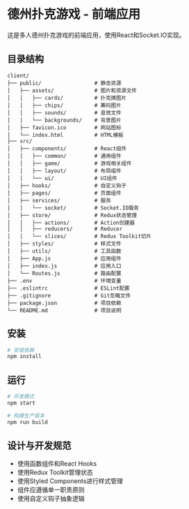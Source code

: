 # 德州扑克游戏 - 前端应用

这是多人德州扑克游戏的前端应用，使用React和Socket.IO实现。

## 目录结构

```
client/
├── public/                 # 静态资源
│   ├── assets/             # 图片和资源文件
│   │   ├── cards/          # 扑克牌图片
│   │   ├── chips/          # 筹码图片
│   │   ├── sounds/         # 音效文件
│   │   └── backgrounds/    # 背景图片
│   ├── favicon.ico         # 网站图标
│   └── index.html          # HTML模板
├── src/
│   ├── components/         # React组件
│   │   ├── common/         # 通用组件
│   │   ├── game/           # 游戏相关组件
│   │   ├── layout/         # 布局组件
│   │   └── ui/             # UI组件
│   ├── hooks/              # 自定义钩子
│   ├── pages/              # 页面组件
│   ├── services/           # 服务
│   │   └── socket/         # Socket.IO服务
│   ├── store/              # Redux状态管理
│   │   ├── actions/        # Action创建器
│   │   ├── reducers/       # Reducer
│   │   └── slices/         # Redux Toolkit切片
│   ├── styles/             # 样式文件
│   ├── utils/              # 工具函数
│   ├── App.js              # 应用组件
│   ├── index.js            # 应用入口
│   └── Routes.js           # 路由配置
├── .env                    # 环境变量
├── .eslintrc               # ESLint配置
├── .gitignore              # Git忽略文件
├── package.json            # 项目依赖
└── README.md               # 项目说明
```

## 安装

```bash
# 安装依赖
npm install
```

## 运行

```bash
# 开发模式
npm start

# 构建生产版本
npm run build
```

## 设计与开发规范

- 使用函数组件和React Hooks
- 使用Redux Toolkit管理状态
- 使用Styled Components进行样式管理
- 组件应遵循单一职责原则
- 使用自定义钩子抽象逻辑
